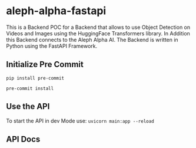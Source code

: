 # aleph-alpha-fastapi

This is a Backend POC for a Backend that allows to use Object Detection on Videos and Images using the HuggingFace Transformers library. In Addition this Backend connects to the Aleph Alpha AI. The Backend is written in Python using the FastAPI Framework.


## Initialize Pre Commit
```pip install pre-commit```

```pre-commit install```

## Use the API
To start the API in dev Mode use:
```uvicorn main:app --reload```


## API Docs
